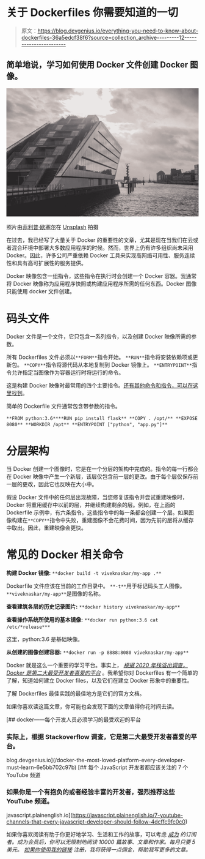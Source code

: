 # 关于 Dockerfiles 你需要知道的一切

> 原文：<https://blog.devgenius.io/everything-you-need-to-know-about-dockerfiles-36a5edcf38f6?source=collection_archive---------12----------------------->

## 简单地说，学习如何使用 Docker 文件创建 Docker 图像。

![](img/547872ce76315e1435489b25ae6255a6.png)

照片由[菲利普·欧塞尔](https://unsplash.com/@ourselp?utm_source=unsplash&utm_medium=referral&utm_content=creditCopyText)在 [Unsplash](https://unsplash.com/s/photos/docker?utm_source=unsplash&utm_medium=referral&utm_content=creditCopyText) 拍摄

在过去，我已经写了大量关于 Docker 的重要性的文章，尤其是现在当我们在云或者混合环境中部署大多数应用程序的时候。然而，世界上仍有许多组织尚未采用 Docker。因此，许多公司严重依赖 Docker 工具来实现高网络可用性、服务连续性和具有高可扩展性的服务提供。

Docker 映像包含一组指令，这些指令在执行时会创建一个 Docker 容器。我通常将 Docker 映像称为应用程序快照或构建应用程序所需的任何东西。Docker 图像只能使用 docker 文件创建。

# 码头文件

Docker 文件是一个文件，它只包含一系列指令，以及创建 Docker 映像所需的参数。

所有 Dockerfiles 文件必须以`**FORM**`指令开始。
`**RUN**`指令将安装依赖项或更新包。
`**COPY**`指令将源代码从本地复制到 Docker 镜像上。
`**ENTRYPOINT**`指令允许指定当图像作为容器运行时将运行的命令。

这是构建 Docker 映像时最常用的四个主要指令。[还有其他命令和指令，可以在这里找到](/docker-the-most-loved-platform-every-developer-must-learn-6e5bb702c97b)。

简单的 Dockerfile 文件通常包含带参数的指令。

```
**FROM python:3.6****RUN pip install flask** **COPY . /opt/** **EXPOSE 8080** **WORKDIR /opt** **ENTRYPOINT ["python", "app.py"]**
```

# 分层架构

当 Docker 创建一个图像时，它是在一个分层的架构中完成的。指令的每一行都会在 Docker 映像中产生一个新层，该层仅包含前一层的更改。由于每个层仅保存前一层的更改，因此它也反映在大小中。

假设 Docker 文件中的任何层出现故障，当您修复该指令并尝试重建映像时，Docker 将重用缓存中以前的层，并继续构建剩余的层。例如，在上面的 Dockerfile 示例中，有六条指令。这些指令中的每一条都会创建一个层。如果图像构建在`**COPY**`指令中失败，重建图像不会花费时间，因为先前的层将从缓存中取出。因此，重建映像会更快。

# 常见的 Docker 相关命令

**构建 Docker 镜像:**
`**docker build -t viveknaskar/my-app .**`

Dockerfile 文件应该在当前的工作目录中。
`**-t**`用于标记码头工人图像。
`**viveknaskar/my-app**`是图像的名称。

**查看建筑各层的历史记录图片:** `**docker history viveknaskar/my-app**`

**查看操作系统所使用的基本镜像:**
`**docker run python:3.6 cat /etc/*release***`

这里，python:3.6 是基础映像。

**从创建的图像创建容器:** `**docker run -p 8888:8080 viveknaskar/my-app**`

Docker 就是这么一个重要的学习平台。事实上， [*根据 2020 年栈溢出调查，Docker 是第二大最受开发者喜爱的平台*](https://insights.stackoverflow.com/survey/2020#most-loved-dreaded-and-wanted) 。我希望你对 Dockerfiles 有一个简单的了解，知道如何建立 Docker files，以及它们在建立 Docker 形象中的重要性。

了解 Dockerfiles 最佳实践的最佳地方是它们的官方文档。

如果你喜欢读这篇文章，你可能也会发现下面的文章值得你花时间去读。

[](/docker-the-most-loved-platform-every-developer-must-learn-6e5bb702c97b) [## docker——每个开发人员必须学习的最受欢迎的平台

### 实际上，根据 Stackoverflow 调查，它是第二大最受开发者喜爱的平台。

blog.devgenius.io](/docker-the-most-loved-platform-every-developer-must-learn-6e5bb702c97b) [](https://javascript.plainenglish.io/7-youtube-channels-that-every-javascript-developer-should-follow-4dcffc9fc0c0) [## 每个 JavaScript 开发者都应该关注的 7 个 YouTube 频道

### 如果你是一个有抱负的或者经验丰富的开发者，强烈推荐这些 YouTube 频道。

javascript.plainenglish.io](https://javascript.plainenglish.io/7-youtube-channels-that-every-javascript-developer-should-follow-4dcffc9fc0c0) 

如果你喜欢阅读有助于你更好地学习、生活和工作的故事，可以考虑 [*成为*](https://viveknaskar.medium.com/subscribe) *的订阅者。成为会员后，你可以无限制地阅读 10000 篇故事、文章和作家。每月只要 5 美元。* [*如果你使用我的链接*](https://viveknaskar.medium.com/membership) *注册，我将获得一点佣金，帮助我写更多的文章。*